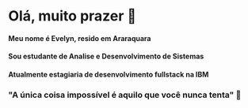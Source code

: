 # **Olá, muito prazer** 👋
#### Meu nome é Evelyn, resido em Araraquara
#### Sou estudante de Analise e Desenvolvimento de Sistemas
#### Atualmente estagiaria de desenvolvimento fullstack na IBM
### "A única coisa impossível é aquilo que você nunca tenta" 🚀

